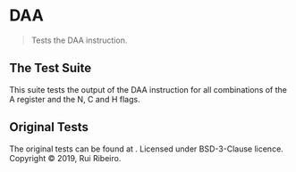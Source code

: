 # DAA

> Tests the DAA instruction.

## The Test Suite

This suite tests the output of the DAA instruction for all combinations of the A register and the N, C and H flags.

## Original Tests

The original tests can be found at [](https://github.com/ruyrybeyro/daatable). Licensed under BSD-3-Clause licence. Copyright © 2019, Rui Ribeiro.